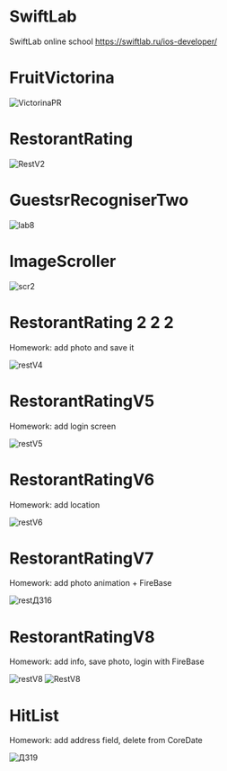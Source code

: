 # SwiftLab
SwiftLab online school https://swiftlab.ru/ios-developer/

# FruitVictorina

![VictorinaPR](https://user-images.githubusercontent.com/30910230/60824628-98b8a880-a1b2-11e9-8642-512d06c65edf.gif)



# RestorantRating

![RestV2](https://user-images.githubusercontent.com/30910230/60824589-86d70580-a1b2-11e9-895b-d9d7ac736f86.gif)

# GuestsrRecogniserTwo

![lab8](https://user-images.githubusercontent.com/30910230/61118673-dca4f980-a4a1-11e9-955f-313ee05654eb.gif)

# ImageScroller 

![scr2](https://user-images.githubusercontent.com/30910230/61274684-f3569380-a7b4-11e9-89b8-fbcf93bb71a8.gif)

# RestorantRating 2 2 2
Homework: add photo and save it

![restV4](https://user-images.githubusercontent.com/30910230/61546176-b22edf80-aa51-11e9-9f1c-90ff123828c8.gif)

# RestorantRatingV5
Homework: add login screen 

![restV5](https://user-images.githubusercontent.com/30910230/61772478-16a7c100-adfb-11e9-8d59-6b8bac9e1e76.gif)

# RestorantRatingV6
Homework: add location

![restV6](https://user-images.githubusercontent.com/30910230/63039438-f33cd700-becb-11e9-9d67-e6530cc2ebab.gif)

# RestorantRatingV7

Homework: add photo animation + FireBase

![restДЗ16](https://user-images.githubusercontent.com/30910230/63039833-d6ed6a00-becc-11e9-9142-aa5b2bc7f723.gif)

# RestorantRatingV8

Homework: add info, save photo, login with FireBase

![restV8](https://user-images.githubusercontent.com/30910230/63040233-b376ef00-becd-11e9-910b-f7b16f1b6f68.gif)
![RestV8](https://user-images.githubusercontent.com/30910230/63040246-b8d43980-becd-11e9-9f3e-b6ef90b2df64.gif)

# HitList

Homework: add address field, delete from CoreDate

![ДЗ19](https://user-images.githubusercontent.com/30910230/63078471-43f01680-bf44-11e9-9c3e-5e4f96e83c69.gif)


